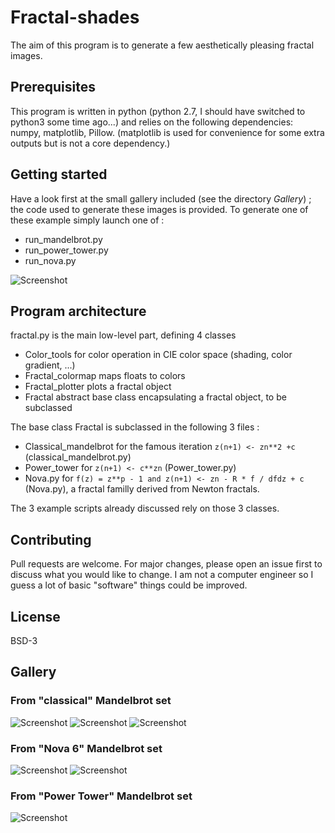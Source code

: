 # Fractal-shades

The aim of this program is to generate a few aesthetically pleasing fractal images.

## Prerequisites

This program is written in python (python 2.7, I should have switched to python3 some time ago...) and relies on the following dependencies: numpy, matplotlib, Pillow.
(matplotlib is used for convenience for some extra outputs but is not a core dependency.)

## Getting started

Have a look first at the small gallery included (see the directory *Gallery*) ; the code used to generate these images is provided.
To generate one of these example simply launch one of :

   - run_mandelbrot.py
   - run_power_tower.py
   - run_nova.py

![Screenshot](cover_pic.jpeg)

## Program architecture

fractal.py  is the main low-level part, defining 4 classes

  - Color_tools for color operation in CIE color space (shading, color gradient, ...)
  - Fractal_colormap maps floats to colors
  - Fractal_plotter plots a fractal object
  - Fractal abstract base class encapsulating a fractal object, to be subclassed

The base class Fractal is subclassed in the following 3 files : 

   - Classical_mandelbrot for the famous iteration `z(n+1) <- zn**2 +c`  (classical_mandelbrot.py)
   - Power_tower for `z(n+1) <- c**zn` (Power_tower.py)
   - Nova.py for `f(z) = z**p - 1 and z(n+1) <- zn - R * f / dfdz + c` (Nova.py), a fractal  familly derived from Newton fractals.

The 3 example scripts already discussed rely on those 3 classes.

## Contributing
Pull requests are welcome. For major changes, please open an issue first to discuss what you would like to change.
I am not a computer engineer so I guess a lot of basic "software" things could be improved.

## License
BSD-3

## Gallery

### From "classical" Mandelbrot set
![Screenshot](gallery/billard.jpg)
![Screenshot](gallery/medaillon.jpg)
![Screenshot](gallery/Emerauld_shield.jpg.jpg)

### From "Nova 6" Mandelbrot set
![Screenshot](gallery/Nova6_whole_set.jpg)
![Screenshot](gallery/Nova6_zoom.jpg)

### From "Power Tower" Mandelbrot set
![Screenshot](gallery/Power_tower_Ankh.jpg)
